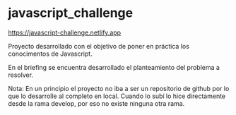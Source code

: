 # javascript_challenge

https://javascript-challenge.netlify.app

Proyecto desarrollado con el objetivo de poner en práctica los conocimentos de Javascript.

En el briefing se encuentra desarrollado el planteamiento del problema a resolver.

Nota: En un principio el proyecto no iba a ser un repositorio de github por lo que lo desarrolle al completo en local. Cuando lo subí lo hice directamente desde la rama develop, por eso no existe ninguna otra rama.
